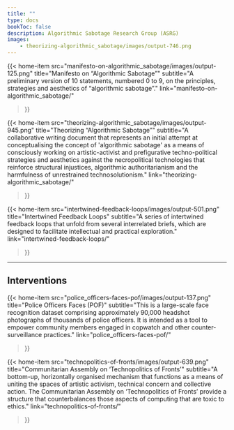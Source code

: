 ```yaml
---
title: ""
type: docs
bookToc: false
description: Algorithmic Sabotage Research Group (ASRG)
images:
    - theorizing-algorithmic_sabotage/images/output-746.png
---
```


{{< home-item 
    src="manifesto-on-algorithmic_sabotage/images/output-125.png" 
    title="Manifesto on “Algorithmic Sabotage”"
    subtitle="A preliminary version of 10 statements, numbered 0 to 9, on the principles, strategies and aesthetics of “algorithmic sabotage”."
    link="manifesto-on-algorithmic_sabotage/"
>}}

{{< home-item 
    src="theorizing-algorithmic_sabotage/images/output-945.png" 
    title="Theorizing “Algorithmic Sabotage”"
    subtitle="A collaborative writing document that represents an initial attempt at conceptualising the concept of 'algorithmic sabotage' as a means of consciously working on artistic-activist and prefigurative techno-political strategies and aesthetics against the necropolitical technologies that reinforce structural injustices, algorithmic authoritarianism and the harmfulness of unrestrained technosolutionism."
    link="theorizing-algorithmic_sabotage/"
>}}

{{< home-item 
    src="intertwined-feedback-loops/images/output-501.png" 
    title="Intertwined Feedback Loops"
    subtitle="A series of intertwined feedback loops that unfold from several interrelated briefs, which are designed to facilitate intellectual and practical exploration."
    link="intertwined-feedback-loops/"
>}}

***

## **Interventions**

{{< home-item 
    src="police_officers-faces-pof/images/output-137.png" 
    title="Police Officers Faces (POF)"
    subtitle="This is a large-scale face recognition dataset comprising approximately 90,000 headshot photographs of thousands of police officers. It is intended as a tool to empower community members engaged in copwatch and other counter-surveillance practices."
    link="police_officers-faces-pof/"
>}}

{{< home-item 
    src="technopolitics-of-fronts/images/output-639.png" 
    title="Communitarian Assembly on ‘Technopolitics of Fronts’"
    subtitle="A bottom-up, horizontally organised mechanism that functions as a means of uniting the spaces of artistic activism, technical concern and collective action. The Communitarian Assembly on ‘Technopolitics of Fronts’ provide a structure that counterbalances those aspects of computing that are toxic to ethics."
    link="technopolitics-of-fronts/"
>}}


